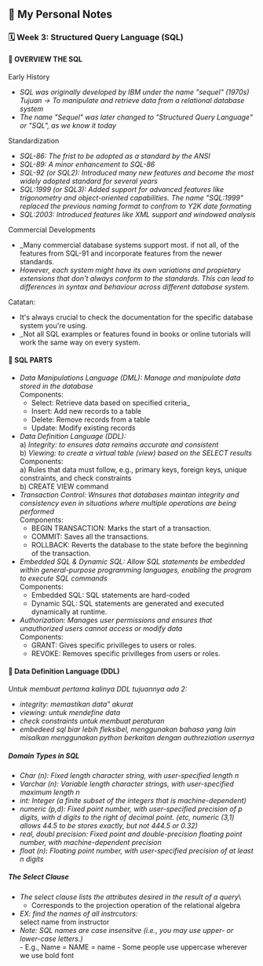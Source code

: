 ## 📘 My Personal Notes

### 🗓️ Week 3: Structured Query Language (SQL)

#### 📍 OVERVIEW THE SQL
Early History
- _SQL was originally developed by IBM under the name "sequel" (1970s)_
_Tujuan -> To manipulate and retrieve data from a relational database system_
- _The name "Sequel" was later changed to "Structured Query Language" or "SQL", as we know it today_

Standardization
- _SQL-86: The frist to be adopted as a standard by the ANSI_
- _SQL-89: A minor enhancement to SQL-86_
- _SQL-92 (or SQL2): Introduced many new features and become the most widely adopted standard for several years_
- _SQL:1999 (or SQL3): Added support for advanced features like trigonometry and object-oriented capabilities. The name "SQL:1999" replaced the previous naming format to confrom to Y2K date formating_
- _SQL:2003: Introduced features like XML support and windowed analysis_

Commercial Developments
- _Many commercial database systems support most. if not all, of the features from SQL-91 and incorporate features from the newer standards.
- _However, each system might have its own variations and propietary extensions that don't always conform to the standards. This can lead to differences in syntax and behaviour across different database system._

Catatan:
- It's always crucial to check the documentation for the specific database system you're using.
- _Not all SQL examples or features found in books or online tutorials will work the same way on every system.

#### 📍 SQL PARTS
- _Data Manipulations Language (DML): Manage and manipulate data stored in the database_\
  Components:
  - Select: Retrieve data based on specified criteria_
  - Insert: Add new records to a table
  - Delete: Remove records from a table
  - Update: Modify existing records
- _Data Definition Language (DDL):_\
a) _Integrity: to ensures data remains accurate and consistent_\
b) _Viewing: to create a virtual table (view) based on the SELECT results_\
  Components:\
  a) Rules that data must follow, e.g., primary keys, foreign keys, unique constraints, and check constraints\
  b) CREATE VIEW command
- _Transaction Control: Wnsures that databases maintan integrity and consistency even in situations where multiple operations are being performed_\
  Components:
  - BEGIN TRANSACTION: Marks the start of a transaction.
  - COMMIT: Saves all the transactions.
  - ROLLBACK: Reverts the database to the state before the beginning of the transaction.
- _Embedded SQL & Dynamic SQL: Allow SQL statements be embedded within general-purpose programming languages, enabling the program to execute SQL commands_\
  Components:
  - Embedded SQL: SQL statements are hard-coded
  - Dynamic SQL: SQL statements are generated and executed dynamically at runtime.
- _Authorization: Manages user permissions and ensures that unauthorized users cannot access or modify data_\
  Components:
  - GRANT: Gives specific privilleges to users or roles.
  - REVOKE: Removes specific privilleges from users or roles.


#### 📍 Data Definition Language (DDL)
_Untuk membuat pertama kalinya DDL tujuannya ada 2:_
- _integrity: memastikan data" akurat_
- _viewing: untuk mendefine data_
- _check constraints untuk membuat peraturan_
- _embedeed sql biar lebih fleksibel, menggunakan bahasa yang lain misalkan menggunakan python berkaitan dengan authreziation usernya_
  
##### Domain Types in SQL
- _Char (n): Fixed length character string, with user-specified length n_
- _Varchar (n): Variable length character strings, with user-specified maximum length n_
- _int: Integer (a finite subset of the integers that is machine-dependent)_
- _numeric (p,d): Fixed point number, with user-specified precision of p digits, with d digits to the right of decimal point. (etc, numeric (3,1) allows 44.5 to be stores exactly, but not 444.5 or 0.32)_
- _real, doubl precision: Fixed point and double-precision floating point number, with machine-dependent precision_
- _float (n): Floating point number, with user-specified precision of at least n digits_

##### The Select Clause
- _The select clause lists the attributes desired in the result of a query_\
    - Corresponds to the projection operation of the relational algebra
- _EX: find the names of all instrcutors:_\
                         select name
                         from instructor
- _Note: SQL names are case insensitve (i.e., you may use upper- or lower-case letters.)_\
            - E.g., Name = NAME = name
            - Some people use uppercase wherever we use bold font 

